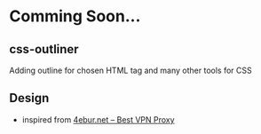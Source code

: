# Comming Soon...

## css-outliner
Adding outline for chosen HTML tag and many other tools for CSS

## Design
* inspired from [4ebur.net – Best VPN Proxy](https://chrome.google.com/webstore/detail/4eburnet-%E2%80%93-best-vpn-proxy/bpoljniljbghlopcdaojdpodmnjffdeb)
